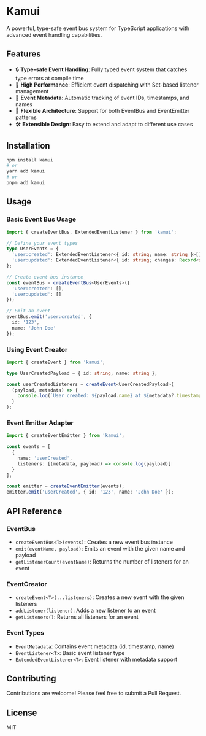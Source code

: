 # Kamui

A powerful, type-safe event bus system for TypeScript applications with advanced event handling capabilities.

## Features

- 🔒 **Type-safe Event Handling**: Fully typed event system that catches type errors at compile time
- 🚀 **High Performance**: Efficient event dispatching with Set-based listener management
- 🎯 **Event Metadata**: Automatic tracking of event IDs, timestamps, and names
- 🔄 **Flexible Architecture**: Support for both EventBus and EventEmitter patterns
- 🛠 **Extensible Design**: Easy to extend and adapt to different use cases

## Installation

```bash
npm install kamui
# or
yarn add kamui
# or
pnpm add kamui
```

## Usage

### Basic Event Bus Usage

```typescript
import { createEventBus, ExtendedEventListener } from 'kamui';

// Define your event types
type UserEvents = {
  'user:created': ExtendedEventListener<{ id: string; name: string }>[];
  'user:updated': ExtendedEventListener<{ id: string; changes: Record<string, any> }>[];
};

// Create event bus instance
const eventBus = createEventBus<UserEvents>({
  'user:created': [],
  'user:updated': []
});

// Emit an event
eventBus.emit('user:created', { 
  id: '123', 
  name: 'John Doe' 
});
```

### Using Event Creator

```typescript
import { createEvent } from 'kamui';

type UserCreatedPayload = { id: string; name: string };

const userCreatedListeners = createEvent<UserCreatedPayload>(
  (payload, metadata) => {
    console.log(`User created: ${payload.name} at ${metadata?.timestamp}`);
  }
);
```

### Event Emitter Adapter

```typescript
import { createEventEmitter } from 'kamui';

const events = [
  {
    name: 'userCreated',
    listeners: [(metadata, payload) => console.log(payload)]
  }
];

const emitter = createEventEmitter(events);
emitter.emit('userCreated', { id: '123', name: 'John Doe' });
```

## API Reference

### EventBus

- `createEventBus<T>(events)`: Creates a new event bus instance
- `emit(eventName, payload)`: Emits an event with the given name and payload
- `getListenerCount(eventName)`: Returns the number of listeners for an event

### EventCreator

- `createEvent<T>(...listeners)`: Creates a new event with the given listeners
- `addListener(listener)`: Adds a new listener to an event
- `getListeners()`: Returns all listeners for an event

### Event Types

- `EventMetadata`: Contains event metadata (id, timestamp, name)
- `EventListener<T>`: Basic event listener type
- `ExtendedEventListener<T>`: Event listener with metadata support

## Contributing

Contributions are welcome! Please feel free to submit a Pull Request.

## License

MIT